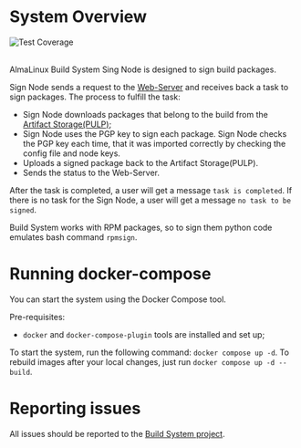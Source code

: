 # System Overview


<picture>
  <img alt="Test Coverage" src="https://img.shields.io/endpoint?url=https://gist.githubusercontent.com/isudak/77408a75d411a3e29bf01b16ac444604/raw/coverage-badge.json">
</picture>
<br/><br/>

AlmaLinux Build System Sing Node is designed to sign build packages.

Sign Node sends a request to the [Web-Server](https://github.com/AlmaLinux/albs-web-server) and receives back a task to sign packages. 
The process to fulfill the task:
* Sign Node downloads packages that belong to the build from the [Artifact Storage(PULP)](https://build.almalinux.org/pulp/content/builds/AlmaLinux-8-x86_64-22-br/);
* Sign Node uses the PGP key to sign each package. Sign Node checks the PGP key each time, that it was imported correctly by checking the config file and node keys. 
* Uploads a signed package back to the Artifact Storage(PULP).
* Sends the status to the Web-Server.

After the task is completed, a user will get a message `task is completed`. If there is no task for the Sign Node, a user will get a message `no task to be signed`.

Build System works with RPM packages, so to sign them python code emulates bash command `rpmsign`.


# Running docker-compose 

You can start the system using the Docker Compose tool.

Pre-requisites:
* `docker` and `docker-compose-plugin` tools are installed and set up;

To start the system, run the following command: `docker compose up -d`. To rebuild images after your local changes, just run `docker compose up -d --build`.

# Reporting issues 

All issues should be reported to the [Build System project](https://github.com/AlmaLinux/build-system).
